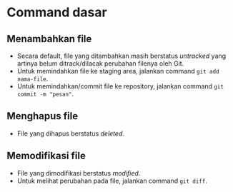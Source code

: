 # Command dasar

## Menambahkan file

- Secara default, file yang ditambahkan masih berstatus _untracked_ yang artinya belum ditrack/dilacak perubahan filenya oleh Git.
- Untuk memindahkan file ke staging area, jalankan command `git add nama-file`.
- Untuk memindahkan/commit file ke repository, jalankan command `git commit -m "pesan"`.

## Menghapus file

- File yang dihapus berstatus _deleted_.

## Memodifikasi file

- File yang dimodifikasi berstatus _modified_.
- Untuk melihat perubahan pada file, jalankan command `git diff`.
